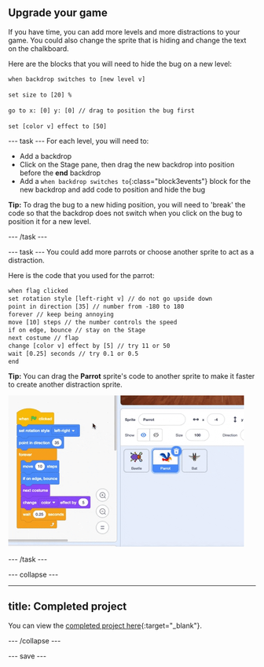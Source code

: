 ## Upgrade your game

If you have time, you can add more levels and more distractions to your game. You could also change the sprite that is hiding and change the text on the chalkboard.

Here are the blocks that you will need to hide the bug on a new level:

```blocks3
when backdrop switches to [new level v]

set size to [20] %

go to x: [0] y: [0] // drag to position the bug first

set [color v] effect to [50]
```

--- task --- For each level, you will need to:
- Add a backdrop
- Click on the Stage pane, then drag the new backdrop into position before the **end** backdrop
- Add a `when backdrop switches to`{:class="block3events"} block for the new backdrop and add code to position and hide the bug

**Tip:** To drag the bug to a new hiding position, you will need to 'break' the code so that the backdrop does not switch when you click on the bug to position it for a new level.

--- /task ---

--- task --- You could add more parrots or choose another sprite to act as a distraction.

Here is the code that you used for the parrot:
```blocks3
when flag clicked
set rotation style [left-right v] // do not go upside down
point in direction [35] // number from -180 to 180
forever // keep being annoying
move [10] steps // the number controls the speed
if on edge, bounce // stay on the Stage
next costume // flap
change [color v] effect by [5] // try 11 or 50
wait [0.25] seconds // try 0.1 or 0.5
end
```

**Tip:** You can drag the **Parrot** sprite's code to another sprite to make it faster to create another distraction sprite.

![Dragging code to another sprite.](images/drag-parrot-code.gif)

--- /task ---

--- collapse ---

---
title: Completed project
---

You can view the [completed project here](https://scratch.mit.edu/projects/486719939/){:target="_blank"}.

--- /collapse ---

--- save ---

